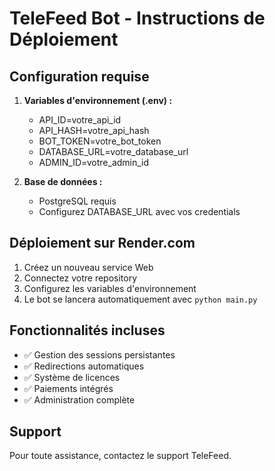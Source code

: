 
# TeleFeed Bot - Instructions de Déploiement

## Configuration requise

1. **Variables d'environnement (.env) :**
   - API_ID=votre_api_id
   - API_HASH=votre_api_hash
   - BOT_TOKEN=votre_bot_token
   - DATABASE_URL=votre_database_url
   - ADMIN_ID=votre_admin_id

2. **Base de données :**
   - PostgreSQL requis
   - Configurez DATABASE_URL avec vos credentials

## Déploiement sur Render.com

1. Créez un nouveau service Web
2. Connectez votre repository
3. Configurez les variables d'environnement
4. Le bot se lancera automatiquement avec `python main.py`

## Fonctionnalités incluses

- ✅ Gestion des sessions persistantes
- ✅ Redirections automatiques
- ✅ Système de licences
- ✅ Paiements intégrés
- ✅ Administration complète

## Support

Pour toute assistance, contactez le support TeleFeed.
            